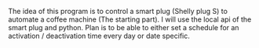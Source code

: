 The idea of this program is to control a smart plug (Shelly plug S) to automate a coffee machine (The starting part).
I will use the local api of the smart plug and python.
Plan is to be able to either set a schedule for an activation / deactivation time every day or date specific.